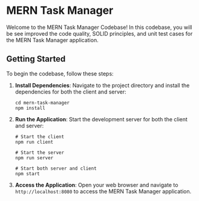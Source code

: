 # MERN Task Manager

Welcome to the MERN Task Manager Codebase! In this codebase, you will be see improved the code quality, SOLID principles, and unit test cases for the MERN Task Manager application.

## Getting Started

To begin the codebase, follow these steps:

1. **Install Dependencies**: Navigate to the project directory and install the dependencies for both the client and server:

   ```
   cd mern-task-manager
   npm install
   ```

2. **Run the Application**: Start the development server for both the client and server:

   ```
   # Start the client
   npm run client
   
   # Start the server
   npm run server

   # Start both server and client
   npm start
   ```

3. **Access the Application**: Open your web browser and navigate to `http://localhost:8080` to access the MERN Task Manager application.